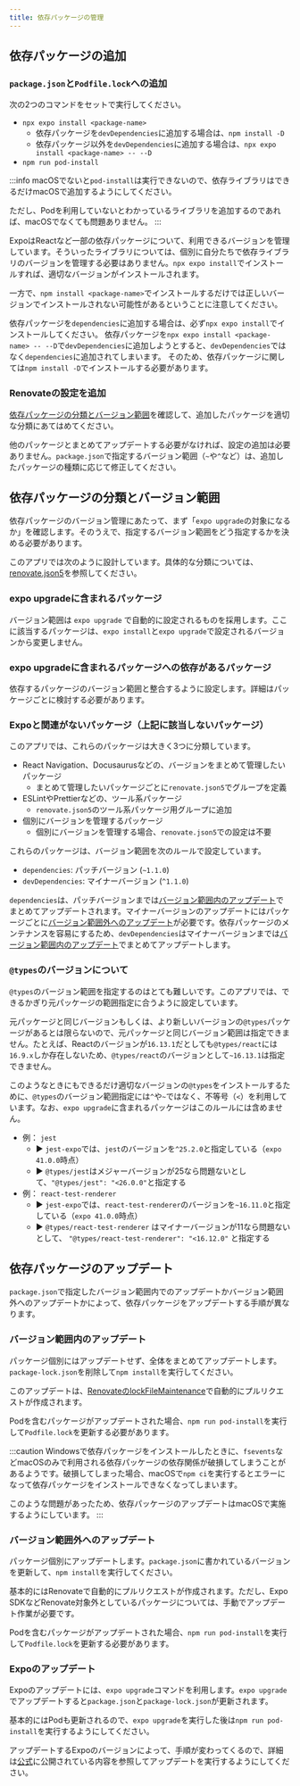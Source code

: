 ```yaml
---
title: 依存パッケージの管理
---
```


## 依存パッケージの追加

### `package.json`と`Podfile.lock`への追加

次の2つのコマンドをセットで実行してください。

* `npx expo install <package-name>`
  * 依存パッケージを`devDependencies`に追加する場合は、`npm install -D`
  * 依存パッケージ以外を`devDependencies`に追加する場合は、`npx expo install <package-name> -- --D`
* `npm run pod-install`

:::info
macOSでないと`pod-install`は実行できないので、依存ライブラリはできるだけmacOSで追加するようにしてください。

ただし、Podを利用していないとわかっているライブラリを追加するのであれば、macOSでなくても問題ありません。
:::

ExpoはReactなど一部の依存パッケージについて、利用できるバージョンを管理しています。そういったライブラリについては、個別に自分たちで依存ライブラリのバージョンを管理する必要はありません。`npx expo install`でインストールすれば、適切なバージョンがインストールされます。

一方で、`npm install <package-name>`でインストールするだけでは正しいバージョンでインストールされない可能性があるということに注意してください。

依存パッケージを`dependencies`に追加する場合は、必ず`npx expo install`でインストールしてください。
依存パッケージを`npx expo install <package-name> -- --D`で`devDependencies`に追加しようとすると、`devDependencies`ではなく`dependencies`に追加されてしまいます。
そのため、依存パッケージに関しては`npm install -D`でインストールする必要があります。

### Renovateの設定を追加

[依存パッケージの分類とバージョン範囲](#依存パッケージの分類とバージョン範囲)を確認して、追加したパッケージを適切な分類にあてはめてください。

他のパッケージとまとめてアップデートする必要がなければ、設定の追加は必要ありません。`package.json`で指定するバージョン範囲（`~`や`^`など）は、追加したパッケージの種類に応じて修正してください。

## 依存パッケージの分類とバージョン範囲

依存パッケージのバージョン管理にあたって、まず「`expo upgrade`の対象になるか」を確認します。そのうえで、指定するバージョン範囲をどう指定するかを決める必要があります。

このアプリでは次のように設計しています。具体的な分類については、[renovate.json5](https://github.com/{@inject:organization}/mobile-app-crib-notes/blob/master/.github/renovate.json5)を参照してください。

### expo upgradeに含まれるパッケージ

バージョン範囲は `expo upgrade` で自動的に設定されるものを採用します。ここに該当するパッケージは、`expo install`と`expo upgrade`で設定されるバージョンから変更しません。

### expo upgradeに含まれるパッケージへの依存があるパッケージ

依存するパッケージのバージョン範囲と整合するように設定します。詳細はパッケージごとに検討する必要があります。

### Expoと関連がないパッケージ（上記に該当しないパッケージ）

このアプリでは、これらのパッケージは大きく3つに分類しています。

* React Navigation、Docusaurusなどの、バージョンをまとめて管理したいパッケージ
  * まとめて管理したいパッケージごとに`renovate.json5`でグループを定義
* ESLintやPrettierなどの、ツール系パッケージ
  * `renovate.json5`のツール系パッケージ用グループに追加
* 個別にバージョンを管理するパッケージ
  * 個別にバージョンを管理する場合、`renovate.json5`での設定は不要

これらのパッケージは、バージョン範囲を次のルールで設定しています。

* `dependencies`: パッチバージョン (`~1.1.0`)
* `devDependencies`: マイナーバージョン (`^1.1.0`)

`dependencies`は、パッチバージョンまでは[バージョン範囲内のアップデート](#バージョン範囲内のアップデート)でまとめてアップデートされます。マイナーバージョンのアップデートにはパッケージごとに[バージョン範囲外へのアップデート](#バージョン範囲外へのアップデート)が必要です。依存パッケージのメンテナンスを容易にするため、`devDependencies`はマイナーバージョンまでは[バージョン範囲内のアップデート](#バージョン範囲内のアップデート)でまとめてアップデートします。

### `@types`のバージョンについて

`@types`のバージョン範囲を指定するのはとても難しいです。このアプリでは、できるかぎり元パッケージの範囲指定に合うように設定しています。

元パッケージと同じバージョンもしくは、より新しいバージョンの`@types`パッケージがあるとは限らないので、元パッケージと同じバージョン範囲は指定できません。たとえば、Reactのバージョンが`16.13.1`だとしても`@types/react`には`16.9.x`しか存在しないため、`@types/react`のバージョンとして`~16.13.1`は指定できません。

このようなときにもできるだけ適切なバージョンの`@types`をインストールするために、`@types`のバージョン範囲指定には`^`や`~`ではなく、不等号（`<`）を利用しています。なお、`expo upgrade`に含まれるパッケージはこのルールには含めません。

* 例： `jest`
  * ▶ `jest-expo`では、`jest`のバージョンを`^25.2.0`と指定している（`expo 41.0.0`時点）
  * ▶ `@types/jest`はメジャーバージョンが25なら問題ないとして、`"@types/jest": "<26.0.0"`と指定する
* 例： `react-test-renderer`
  * ▶ `jest-expo`では、`react-test-renderer`のバージョンを`~16.11.0`と指定している（`expo 41.0.0`時点）
  * ▶ `@types/react-test-renderer` はマイナーバージョンが11なら問題ないとして、 `"@types/react-test-renderer": "<16.12.0"` と指定する

## 依存パッケージのアップデート

`package.json`で指定したバージョン範囲内でのアップデートかバージョン範囲外へのアップデートかによって、依存パッケージをアップデートする手順が異なります。

### バージョン範囲内のアップデート

パッケージ個別にはアップデートせず、全体をまとめてアップデートします。`package-lock.json`を削除して`npm install`を実行してください。

このアップデートは、[RenovateのlockFileMaintenance](https://docs.renovatebot.com/configuration-options/#lockfilemaintenance)で自動的にプルリクエストが作成されます。

Podを含むパッケージがアップデートされた場合、`npm run pod-install`を実行して`Podfile.lock`を更新する必要があります。

:::caution
Windowsで依存パッケージをインストールしたときに、`fsevents`などmacOSのみで利用される依存パッケージの依存関係が破損してしまうことがあるようです。破損してしまった場合、macOSで`npm ci`を実行するとエラーになって依存パッケージをインストールできなくなってしまいます。

このような問題があったため、依存パッケージのアップデートはmacOSで実施するようにしています。
:::

### バージョン範囲外へのアップデート

パッケージ個別にアップデートします。`package.json`に書かれているバージョンを更新して、`npm install`を実行してください。

基本的にはRenovateで自動的にプルリクエストが作成されます。ただし、Expo SDKなどRenovate対象外としているパッケージについては、手動でアップデート作業が必要です。

Podを含むパッケージがアップデートされた場合、`npm run pod-install`を実行して`Podfile.lock`を更新する必要があります。

### Expoのアップデート

Expoのアップデートには、`expo upgrade`コマンドを利用します。`expo upgrade`でアップデートすると`package.json`と`package-lock.json`が更新されます。

基本的にはPodも更新されるので、`expo upgrade`を実行した後は`npm run pod-install`を実行するようにしてください。

アップデートするExpoのバージョンによって、手順が変わってくるので、詳細は[公式](https://blog.expo.dev/)に公開されている内容を参照してアップデートを実行するようにしてください。
